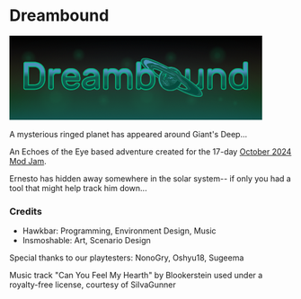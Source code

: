 # Dreambound

![A logo spelling out Dreambound](Banner.png)

A mysterious ringed planet has appeared around Giant's Deep...

An Echoes of the Eye based adventure created for the 17-day [October 2024 Mod Jam](https://outerwildsmods.com/jam/oct-2024/).

Ernesto has hidden away somewhere in the solar system-- if only you had a tool that might help track him down...

### Credits

- Hawkbar: Programming, Environment Design, Music
- Insmoshable: Art, Scenario Design

Special thanks to our playtesters: NonoGry, Oshyu18, Sugeema

Music track "Can You Feel My Hearth" by Blookerstein used under a royalty-free license, courtesy of SiIvaGunner
